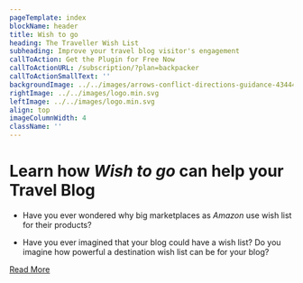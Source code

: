 ```yaml
---
pageTemplate: index
blockName: header
title: Wish to go
heading: The Traveller Wish List
subheading: Improve your travel blog visitor's engagement
callToAction: Get the Plugin for Free Now
callToActionURL: /subscription/?plan=backpacker
callToActionSmallText: ''
backgroundImage: ../../images/arrows-conflict-directions-guidance-434446.jpg
rightImage: ../../images/logo.min.svg
leftImage: ../../images/logo.min.svg
align: top
imageColumnWidth: 4
className: ''
---
```


# Learn how _Wish to go_ can help your Travel Blog

- Have you ever wondered why big marketplaces as _Amazon_ use wish list for their products?

- Have you ever imagined that your blog could have a wish list? Do you imagine how powerful a destination wish list can be for your blog?

[Read More](/destination-wish-list-for-your-travel-blog/)
